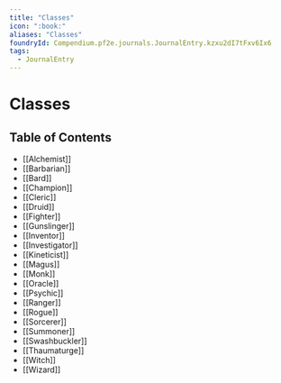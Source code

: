 ```yaml
---
title: "Classes"
icon: ":book:"
aliases: "Classes"
foundryId: Compendium.pf2e.journals.JournalEntry.kzxu2dI7tFxv6Ix6
tags:
  - JournalEntry
---
```


# Classes

## Table of Contents

- [[Alchemist]]
- [[Barbarian]]
- [[Bard]]
- [[Champion]]
- [[Cleric]]
- [[Druid]]
- [[Fighter]]
- [[Gunslinger]]
- [[Inventor]]
- [[Investigator]]
- [[Kineticist]]
- [[Magus]]
- [[Monk]]
- [[Oracle]]
- [[Psychic]]
- [[Ranger]]
- [[Rogue]]
- [[Sorcerer]]
- [[Summoner]]
- [[Swashbuckler]]
- [[Thaumaturge]]
- [[Witch]]
- [[Wizard]]